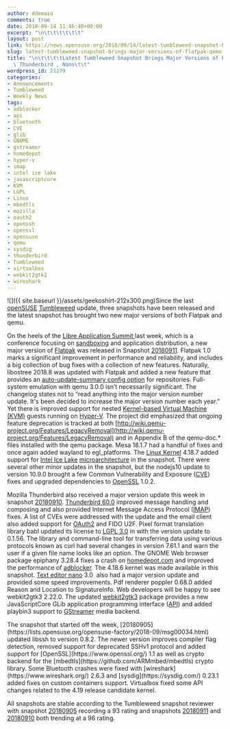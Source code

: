 ```yaml
---
author: ddemaio
comments: true
date: 2018-09-14 11:46:40+00:00
excerpt: "\n\t\t\t\t\t\t"
layout: post
link: https://news.opensuse.org/2018/09/14/latest-tumbleweed-snapshot-brings-major-versions-of-flatpak-qemu-thunderbird-nano/
slug: latest-tumbleweed-snapshot-brings-major-versions-of-flatpak-qemu-thunderbird-nano
title: "\n\t\t\t\tLatest Tumbleweed Snapshot Brings Major Versions of Flatpak, qemu,\
  \ Thunderbird , Nano\t\t"
wordpress_id: 21279
categories:
- Announcements
- Tumbleweed
- Weekly News
tags:
- adblocker
- api
- bluetooth
- CVE
- glib
- GNOME
- gstreamer
- homedepot
- hyper-v
- imap
- intel ice lake
- javascriptcore
- KVM
- LGPL
- Linux
- mbedtls
- mozilla
- oauth2
- openssh
- openssl
- opensuse
- qemu
- sysdig
- thunderbird
- Tumbleweed
- virtualbox
- webkit2gtk2
- wireshark
---
```

![]({{ site.baseurl }}/assets/geekoshirt-212x300.png)Since the last [openSUSE](https://www.opensuse.org/) [Tumbleweed](https://en.opensuse.org/Portal:Tumbleweed) update, three snapshots have been released and the latest snapshot has brought two new major versions of both Flatpak and qemu.

On the heels of the [Libre Application Summit ](https://las.gnome.org/conferences/LAS)last week, which is a conference focusing on [sandboxing](https://en.wikipedia.org/wiki/Sandbox_(computer_security)) and application distribution, a new major version of [Flatpak](https://flatpak.org/) was released in Snapshot [20180911](https://lists.opensuse.org/opensuse-factory/2018-09/msg00054.html). Flatpak 1.0 marks a significant improvement in performance and reliability, and includes a big collection of bug fixes with a collection of new features. Naturally, libostree 2018.8 was updated with Flatpak and added a new feature that provides an [auto-update-summary config option](https://github.com/ostreedev/ostree/pull/1681) for repositories. Full-system emulation with qemu 3.0.0 isn’t necessarily significant. The changelog states not to “read anything into the major version number update. It's been decided to increase the major version number each year.” Yet there is improved support for nested [Kernel-based Virtual Machine (KVM)](https://en.wikipedia.org/wiki/Kernel-based_Virtual_Machine) guests running on [Hyper-V](https://en.wikipedia.org/wiki/Hyper-V). The project did emphasized that ongoing feature deprecation is tracked at both [http://wiki.qemu-project.org/Features/LegacyRemoval](http://wiki.qemu-project.org/Features/LegacyRemoval) and in Appendix B of the qemu-doc.* files installed with the qemu package. Mesa 18.1.7 had a handful of fixes and once again added wayland to egl_platforms. The [Linux Kernel](https://www.kernel.org/) 4.18.7 added support for [Intel Ice Lake](https://en.wikipedia.org/wiki/Ice_Lake_(microarchitecture)) [microarchitecture](https://en.wikipedia.org/wiki/Microarchitecture) in the snapshot. There were several other minor updates in the snapshot, but the nodejs10 update to version 10.9.0 brought a few Common Vulnerability and Exposure ([CVE](https://en.wikipedia.org/wiki/Common_Vulnerabilities_and_Exposures)) fixes and upgraded dependencies to [OpenSSL](https://www.openssl.org/) 1.0.2.

Mozilla Thunderbird also received a major version update this week in snapshot [20180910](https://lists.opensuse.org/opensuse-factory/2018-09/msg00049.html). [Thunderbird 60.0](https://www.thunderbird.net/en-US/thunderbird/60.0/releasenotes/) improved message handling and composing and also provided Internet Message Access Protocol ([IMAP](https://en.wikipedia.org/wiki/Internet_Message_Access_Protocol)) fixes. A list of CVEs were addressed with the update and the email client also added support for [OAuth2](https://www.digitalocean.com/community/tutorials/an-introduction-to-oauth-2) and FIDO U2F. Pixel format translation library babl updated its license to [LGPL 3.0](https://www.gnu.org/licenses/lgpl-3.0.en.html) in with the version update to 0.1.56. The library and command-line tool for transferring data using various protocols known as curl had several changes in version 7.61.1 and warn the user if a given file name looks like an option. The GNOME Web browser package epiphany 3.28.4 fixes a crash on [homedepot.com](https://www.homedepot.com/) and improved the performance of [adblocker](https://addons.mozilla.org/en-US/firefox/addon/adblock-plus/). The 4.18.6 kernel was made available in this snapshot. [Text editor nano](https://www.nano-editor.org/) 3.0  also had a major version update and provided some speed improvements. Pdf renderer poppler 0.68.0 added Reason and Location to SignatureInfo. Web developers will be happy to see webkit2gtk3 2.22.0. The updated [webkit2gtk3](https://webkitgtk.org/) package provides a new JavaScriptCore GLib application programming interface ([API](https://en.wikipedia.org/wiki/Application_programming_interface)) and added playbin3 support to [GStreamer](https://gstreamer.freedesktop.org/) media backend.

<!-- more -->The snapshot that started off the week, [20180905](https://lists.opensuse.org/opensuse-factory/2018-09/msg00034.html) updated libssh to version 0.8.2. The newer version improves compiler flag detection, removed support for deprecated SSHv1 protocol and added support for [OpenSSL](https://www.openssl.org/) 1.1 as well as crypto backend for the [mbedtls](https://github.com/ARMmbed/mbedtls) crypto library. Some Bluetooth crashes were fixed with [wireshark](https://www.wireshark.org/) 2.6.3 and [sysdig](https://sysdig.com/) 0.23.1 added fixes on custom containers support. Virtualbox fixed some API changes related to the 4.19 release candidate kernel.

All snapshots are stable according to the Tumbleweed snapshot reviewer with snapshot [20180905](https://lists.opensuse.org/opensuse-factory/2018-09/msg00034.html) recording a 93 rating and snapshots [20180911](https://lists.opensuse.org/opensuse-factory/2018-09/msg00054.html) and [20180910](https://lists.opensuse.org/opensuse-factory/2018-09/msg00049.html) both trending at a 96 rating.		
